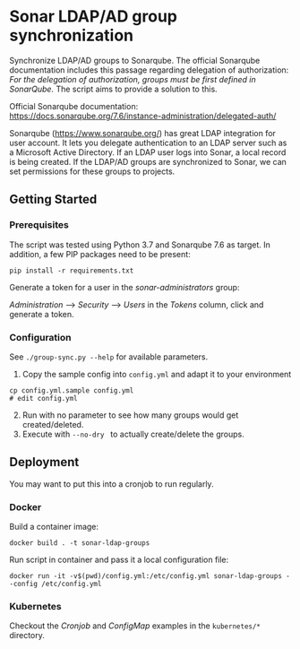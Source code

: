 # Sonar LDAP/AD group synchronization

Synchronize LDAP/AD groups to Sonarqube. The official Sonarqube documentation includes this passage regarding delegation of authorization: _For the delegation of authorization, groups must be first defined in SonarQube._ The script aims to provide a solution to this.

Official Sonarqube documentation: https://docs.sonarqube.org/7.6/instance-administration/delegated-auth/

Sonarqube (https://www.sonarqube.org/) has great LDAP integration for user account. It lets you delegate authentication to an LDAP server such as a Microsoft Active Directory. If an LDAP user logs into Sonar, a local record is being created. If the LDAP/AD groups are synchronized to Sonar, we can set permissions for these groups to projects.

## Getting Started

### Prerequisites

The script was tested using Python 3.7 and Sonarqube 7.6 as target. In addition, a few PIP packages need to be present:
```
pip install -r requirements.txt
```

Generate a token for a user in the *sonar-administrators* group:

*Administration* --> *Security* --> *Users* in the *Tokens* column, click and generate a token.

### Configuration

See `./group-sync.py --help` for available parameters.

1. Copy the sample config into `config.yml` and adapt it to your environment
```
cp config.yml.sample config.yml
# edit config.yml
```
2. Run with no parameter to see how many groups would get created/deleted.
3. Execute with `--no-dry ` to actually create/delete the groups.

## Deployment

You may want to put this into a cronjob to run regularly.

### Docker

Build a container image:
```
docker build . -t sonar-ldap-groups
```

Run script in container and pass it a local configuration file:
```
docker run -it -v$(pwd)/config.yml:/etc/config.yml sonar-ldap-groups --config /etc/config.yml
```

### Kubernetes

Checkout the _Cronjob_ and _ConfigMap_ examples in the `kubernetes/*` directory.

